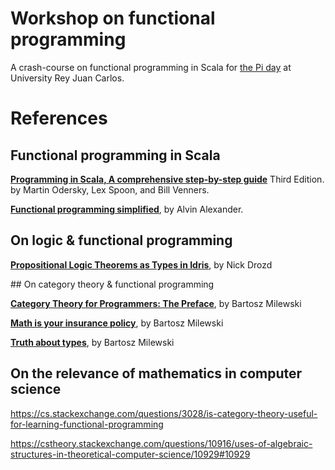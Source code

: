 # Workshop on functional programming

A crash-course on functional programming in Scala for [the Pi day](https://eventos.urjc.es/49100/detail/dia-de-pi.html) at University Rey Juan Carlos.

# References

## Functional programming in Scala

[__Programming in Scala,
A comprehensive step-by-step guide__](https://www.artima.com/shop/programming_in_scala_3ed) Third Edition.
by Martin Odersky, Lex Spoon, and Bill Venners.

[__Functional programming simplified__](https://alvinalexander.com/downloads/fpsimplified-free-preview.pdf), by Alvin Alexander.

## On logic & functional programming

[__Propositional Logic Theorems as Types in Idris__](https://nickdrozd.github.io/2019/04/10/idris-props.html), by Nick Drozd

## On category theory & functional programming

[__Category Theory for Programmers: The Preface__](https://bartoszmilewski.com/2014/10/28/category-theory-for-programmers-the-preface/), by Bartosz Milewski

[__Math is your insurance policy__](https://bartoszmilewski.com/2020/02/24/math-is-your-insurance-policy/), by Bartosz Milewski

[__Truth about types__](https://www.youtube.com/watch?v=dgrucfgv2Tw), by Bartosz Milewski

## On the relevance of mathematics in computer science

https://cs.stackexchange.com/questions/3028/is-category-theory-useful-for-learning-functional-programming

https://cstheory.stackexchange.com/questions/10916/uses-of-algebraic-structures-in-theoretical-computer-science/10929#10929
